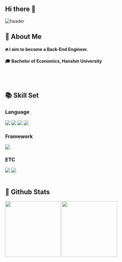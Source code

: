 ## Hi there 👋

<div>
  
  <!--Header-->
  ![header](https://capsule-render.vercel.app/api?type=rounded&color=gradient&height=300&section=header&text=Good%20to%20see%20you%20☺️)
  
</div>

<div>
  <!--Body-->
  
  ## 💁 About Me
  <!--#### :raising_hand: I am a Cloud Engineer from South Korea.<br/>-->
  #### :fire: I aim to become a Back-End Engineer.<br/>
  #### :mortar_board: Bachelor of Economics, Hanshin University
  <br/>
  <br/>
  
  ## 📚 Skill Set
  ### Language
  <!--Java-->
  <img src="https://img.shields.io/badge/Python-3776AB?style=flat-square&logo=Python&logoColor=white"/>
  <!--JavaScript-->
  <img src="https://img.shields.io/badge/JavaScript-F7DF1E?style=flat-square&logo=JavaScript&logoColor=white"/>
  <!--HTML5-->
  <img src="https://img.shields.io/badge/HTML5-E34F26?style=flat-square&logo=HTML5&logoColor=white"/>
  <!--CSS-->
  <img src="https://img.shields.io/badge/CSS3-1572B6?style=flat-square&logo=CSS3&logoColor=white"/>
  <br/>

  
<!--  
  ### Library

// 배지 코드
<img src="https://img.shields.io/badge/공식_명칭-공식_색상_코드?style=flat-square&logo=공식_명칭&logoColor=white"/>
-->

  ### Framework
  <!--SpringBoot-->
  <img src="https://img.shields.io/badge/SpringBoot-6DB33F?style=flat-square&logo=springboot&logoColor=white"/>
  <br/>
  
  ### ETC
  <!--Amazon AWS-->
  <img src="https://img.shields.io/badge/Amazon AWS-232F3E?style=flat-square&logo=Amazon AWS&logoColor=white"/>
  <!--MySQL-->
  <img src="https://img.shields.io/badge/MySQL-4479A1?style=flat-square&logo=MySQL&logoColor=white"/>
  <br/>
  <br/>
  
  ## 🤔 Github Stats
  <!--[![Anurag's GitHub stats](https://github-readme-stats.vercel.app/api?username=woonmo)](https://github.com/anuraghazra/github-readme-stats) -->

<!--  [![Top Langs](https://github-readme-stats.vercel.app/api/top-langs/?username=woonmo)](https://github.com/anuraghazra/github-readme-stats)-->
  <a href="#" style="text-decoration:none;">
    <img style="height:180px;" src="https://github-readme-stats.vercel.app/api?username=woonmo&theme=defaultt&show_icons=true" />
  </a>
  <a href="#" style="text-decoration:none;">
    <img style="height:180px;" src="https://github-readme-stats.vercel.app/api/top-langs/?username=woonmo&exclude_repo=woonmo.github.io&layout=compact&theme=default"  />
  </a>
  
  
</div>






<!--
**woonmo/woonmo** is a ✨ _special_ ✨ repository because its `README.md` (this file) appears on your GitHub profile.

Here are some ideas to get you started:

- 🔭 I’m currently working on ...
- 🌱 I’m currently learning ...
- 👯 I’m looking to collaborate on ...
- 🤔 I’m looking for help with ...
- 💬 Ask me about ...
- 📫 How to reach me: ...
- 😄 Pronouns: ...
- ⚡ Fun fact: ...
-->
